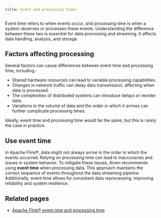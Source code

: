 ```yaml
---
title: Event and processing times
---
```


Event time refers to when events occur, and processing time is when a system observes or processes these events. Understanding the difference between these two is essential for data processing and streaming. It affects data handling, analysis, and storage.

## Factors affecting processing

Several factors can cause differences between event time and processing time,
including:

- Shared hardware resources can lead to variable processing capabilities.
- Changes in network traffic can delay data transmission, affecting when data is processed.
- The complexities of distributed systems can introduce delays or reorder data.
- Variations in the volume of data and the order in which it arrives can further
complicate processing times.

Ideally, event time and processing time would be the same, but this is rarely the
case in practice.

## Use event time

In Apache Flink®, data might not always arrive in the order in which the events occurred.
Relying on processing time can lead to inaccuracies and issues in system behavior.
To mitigate these issues, Aiven recommends using **event time** when processing data.
This approach maintains the correct sequence of events throughout the data streaming
pipeline. Additionally, event time allows for consistent data reprocessing,
improving reliability and system resilience.

## Related pages

- [Apache Flink® event time
and processing
time](https://nightlies.apache.org/flink/flink-docs-release-1.16/docs/concepts/time/)
